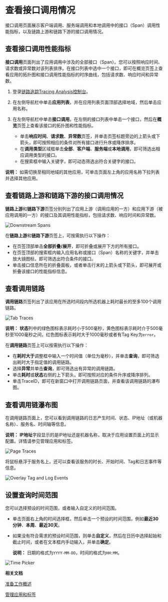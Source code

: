 # 查看接口调用情况

接口调用页面展示客户端调用、服务端调用和本地调用中的接口（Span）调用性能指标，以及链路上游和链路下游的接口调用情况。

## 查看接口调用性能指标

**接口调用**页面列出了应用调用中涉及的全部接口（Span）。您可以按照响应时间、请求数或异常数对该列表排序。在接口列表中选中一个接口，即可在概览页签上查看应用的拓扑图和接口调用性能指标的时序曲线，包括请求数、响应时间和异常数。

1.  登录[链路追踪Tracing Analysis控制台](https://tracing.console.aliyun.com/)。

2.  在左侧导航栏中单击**应用列表**，并在应用列表页面顶部选择地域，然后单击应用名称。

3.  在左侧导航栏中单击**接口调用**，在左侧的接口列表中单击一个接口，然后在**概览**页签上查看该接口的拓扑图和性能指标。

    -   单击**响应时间**、**请求数**、**异常数**页签，并单击页签标题旁边的上箭头或下箭头，即可按照相应的条件对所有接口进行升序或降序排序。
    -   在**调用类型**区域框单击**全部**、**客户端**、**服务端**或**本地调用**，即可筛选出相应调用类型的接口。
    -   在搜索框中输入关键字，即可动态筛选出符合关键字的接口。

**说明：** 如需切换至相同地域的其他应用，可单击页面左上角的应用名称下拉列表并选择其他应用。

## 查看链路上游和链路下游的接口调用情况

**链路上游**和**链路下游**页签分别列出了应用上游（调用应用的一方）和应用下游（被应用调用的一方）的接口及其调用性能指标，包括请求数、响应时间和异常数。

![Downstream Spans](../images/p53842.png "链路下游页签")

在**链路上游**和**链路下游**页签上，可按需执行以下操作：

-   在页签顶部单击**全部折叠/展开**，即可折叠或展开下方的所有接口。
-   在页签顶部的搜索框内输入应用名称或接口（Span）名称的关键字，并单击放大镜图标，即可筛选出符合条件的接口。
-   单击接口信息所在的折叠面板，或者单击行末的上箭头或下箭头，即可展开或折叠该接口的性能指标信息。

## 查看调用链路

**调用链路**页签列出了该应用在所选时间段内所选机器上耗时最长的至多100个调用链路。

![Tab Traces](../images/p53826.png "调用链路页签")

**说明：** **状态**列中的绿色图标表示耗时小于500毫秒，黄色图标表示耗时介于500毫秒至1000毫秒之间，红色图标表示耗时大于1000毫秒或者有Tag Key为`error`。

在**调用链路**页签上可以按需执行以下操作：

-   在**耗时大于**调整框中输入一个时间值（单位为毫秒），并单击**查询**，即可筛选出耗时大于指定值的调用链路。
-   选择**异常**并单击**查询**，即可筛选出有异常的调用链路。
-   单击**耗时**或**状态**右侧的上下箭头，即可按照对应的条件升序或降序排列。
-   单击TraceID，即可在新窗口中打开调用链路页面，并查看该调用链路的瀑布图。

## 查看调用链瀑布图

在调用链路页面上，您可以看到调用链路的日志产生时间、状态、IP地址（或机器名称）、服务名、时间轴等信息。

**说明：** **IP地址**字段显示的是IP地址还是机器名称，取决于应用设置页面上的显示配置。详情请参见管理应用和标签。

![Page Traces](../images/p53827.png "调用链路页面")

将鼠标悬浮于服务名上，还可以查看该服务的时长、开始时间、Tag和日志事件等信息。

![Overlay Tag and Log Events](https://static-aliyun-doc.oss-accelerate.aliyuncs.com/assets/img/zh-CN/1284359851/p53828.png)

## 设置查询时间范围

您可以选择预设的时间范围，或者输入自定义的时间范围。

-   单击页面右上角的时间选择框，然后单击一个预设的时间范围，例如**最近30分钟**、**本周**、**最近30天**。
-   如果没有符合需求的预设时间范围，则单击**自定义**，然后在日历中选择起始和截止时间，或者在文本框内手动输入，并单击**确定**。

    **说明：** 日期的格式为`YYYY-MM-DD`，时间的格式为`HH:MM`。


![Time Picker](../images/p53830.png "查询时间范围选择器")

**相关文档**  


[准备工作概述](/cn.zh-CN/准备工作/准备工作概述.md)

[管理应用和标签](/cn.zh-CN/控制台操作/应用管理/管理应用和标签.md)

